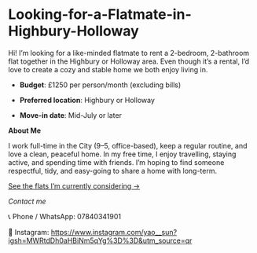 # Looking-for-a-Flatmate-in-Highbury-Holloway
Hi! I’m looking for a like-minded flatmate to rent a 2-bedroom, 2-bathroom flat together in the Highbury or Holloway area. Even though it’s a rental, I’d love to create a cozy and stable home we both enjoy living in.

- **Budget**: £1250 per person/month (excluding bills)
  
- **Preferred location**: Highbury or Holloway
  
- **Move-in date**: Mid-July or later


**About Me**

I work full-time in the City (9–5, office-based), keep a regular routine, and love a clean, peaceful home. In my free time, I enjoy travelling, staying active, and spending time with friends. I’m hoping to find someone respectful, tidy, and easy-going to share a home with long-term.


<p><a href="flats.html">See the flats I’m currently considering →</a></p>

*Contact me*

📞 Phone / WhatsApp: 07840341901

📸 Instagram: https://www.instagram.com/yao__sun?igsh=MWRtdDh0aHBiNm5qYg%3D%3D&utm_source=qr
